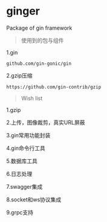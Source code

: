 # ginger
Package of gin framework

> 使用到的包与组件

1.gin

    github.com/gin-gonic/gin

2.gzip压缩

    https://github.com/gin-contrib/gzip

> Wish list

1.gzip

2.上传，图像裁剪，真实URL屏蔽

3.gin常用功能封装

4.gin命令行工具

5.数据库工具

6.日志处理

7.swagger集成

8.socket和ws协议集成

9.grpc支持